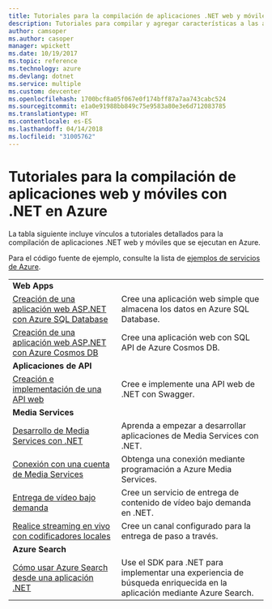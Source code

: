 ```yaml
---
title: Tutoriales para la compilación de aplicaciones .NET web y móviles en Azure
description: Tutoriales para compilar y agregar características a las aplicaciones .NET web y móviles con servicios de Azure.
author: camsoper
ms.author: casoper
manager: wpickett
ms.date: 10/19/2017
ms.topic: reference
ms.technology: azure
ms.devlang: dotnet
ms.service: multiple
ms.custom: devcenter
ms.openlocfilehash: 1700bcf8a05f067e0f174bff87a7aa743cabc524
ms.sourcegitcommit: e1a0e91988bb849c75e9583a80e3e6d712083785
ms.translationtype: HT
ms.contentlocale: es-ES
ms.lasthandoff: 04/14/2018
ms.locfileid: "31005762"
---
```

# <a name="tutorials-for-building-web-and-mobile-apps-with-net-in-azure"></a>Tutoriales para la compilación de aplicaciones web y móviles con .NET en Azure

La tabla siguiente incluye vínculos a tutoriales detallados para la compilación de aplicaciones .NET web y móviles que se ejecutan en Azure.

Para el código fuente de ejemplo, consulte la lista de [ejemplos de servicios de Azure](https://azure.microsoft.com/resources/samples/?platform=dotnet).

| | |
|---|---|
| **Web Apps**||
| [Creación de una aplicación web ASP.NET con Azure SQL Database][1] | Cree una aplicación web simple que almacena los datos en Azure SQL Database. | 
| [Creación de una aplicación web ASP.NET con Azure Cosmos DB][2] | Cree una aplicación web con SQL API de Azure Cosmos DB. | 
| **Aplicaciones de API**||
| [Creación e implementación de una API web][3] | Cree e implemente una API web de .NET con Swagger. | 
| **Media Services** | |
| [Desarrollo de Media Services con .NET][6] | Aprenda a empezar a desarrollar aplicaciones de Media Services con .NET. |
| [Conexión con una cuenta de Media Services][7] | Obtenga una conexión mediante programación a Azure Media Services. |
| [Entrega de vídeo bajo demanda][4] | Cree un servicio de entrega de contenido de vídeo bajo demanda en .NET. | 
| [Realice streaming en vivo con codificadores locales][8] | Cree un canal configurado para la entrega de paso a través. |
| **Azure Search**||
| [Cómo usar Azure Search desde una aplicación .NET][5] | Use el SDK para .NET para implementar una experiencia de búsqueda enriquecida en la aplicación mediante Azure Search. | 



[1]: /azure/app-service-web/app-service-web-tutorial-dotnet-sqldatabase
[2]: /azure/cosmos-db/sql-api-dotnet-application
[3]: /azure/app-service-api/app-service-api-dotnet-get-started
[4]: /azure/media-services/media-services-dotnet-get-started
[5]: /azure/search/search-howto-dotnet-sdk
[6]: /azure/media-services/media-services-dotnet-how-to-use
[7]: /azure/media-services/media-services-dotnet-connect-programmatically
[8]: /azure/media-services/media-services-dotnet-live-encode-with-onpremises-encoders
